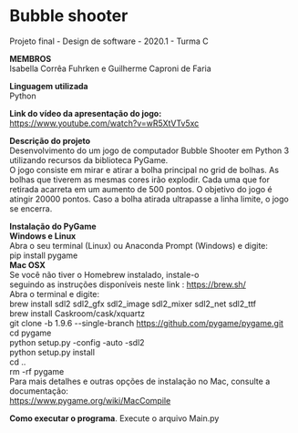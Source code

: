 # Bubble shooter

Projeto final - Design de software - 2020.1 - Turma C

**MEMBROS**  
Isabella Corrêa Fuhrken e Guilherme Caproni de Faria

**Linguagem utilizada**  
Python

**Link do vídeo da apresentação do jogo:**  
https://www.youtube.com/watch?v=wR5XtVTv5xc

**Descrição do projeto**  
Desenvolvimento do um jogo de computador Bubble Shooter em Python 3 utilizando recursos da biblioteca PyGame.  
O jogo consiste em mirar e atirar a bolha principal no grid de bolhas. As bolhas que tiverem as mesmas cores irão explodir. Cada uma que for retirada acarreta em um aumento de 500 pontos. O objetivo do jogo é atingir 20000 pontos. Caso a bolha atirada ultrapasse a linha limite, o jogo se encerra.

**Instalação do PyGame**  
**Windows e Linux**  
Abra o seu terminal (Linux) ou Anaconda Prompt (Windows) e digite:  
pip install pygame  
**Mac OSX**  
Se você não tiver o Homebrew instalado, instale-o  
seguindo as instruções disponíveis neste link : https://brew.sh/  
Abra o terminal e digite:  
brew install sdl2 sdl2_gfx sdl2_image sdl2_mixer sdl2_net sdl2_ttf  
brew install Caskroom/cask/xquartz  
git clone -b 1.9.6 --single-branch https://github.com/pygame/pygame.git  
cd pygame  
python setup.py -config -auto -sdl2  
python setup.py install  
cd ..  
rm -rf pygame  
Para mais detalhes e outras opções de instalação no Mac, consulte a documentação:   
https://www.pygame.org/wiki/MacCompile

**Como executar o programa**. 
Execute o arquivo Main.py
